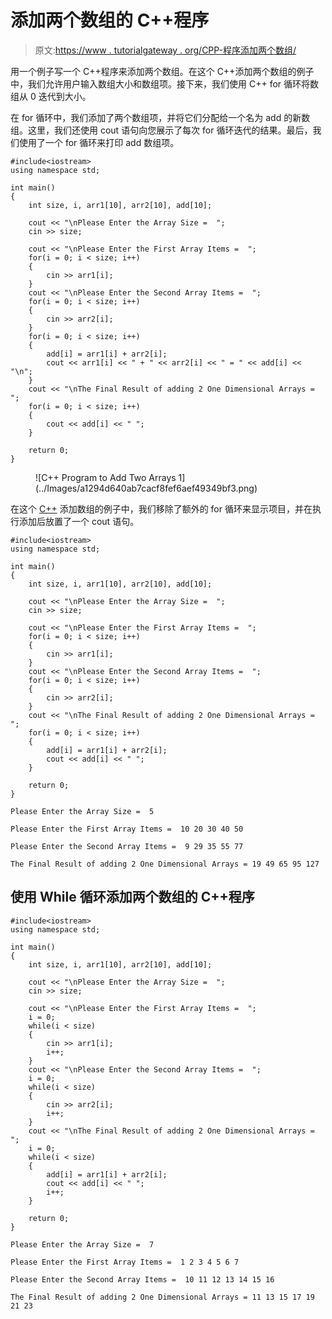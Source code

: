 # 添加两个数组的 C++程序

> 原文:[https://www . tutorialgateway . org/CPP-程序添加两个数组/](https://www.tutorialgateway.org/cpp-program-to-add-two-arrays/)

用一个例子写一个 C++程序来添加两个数组。在这个 C++添加两个数组的例子中，我们允许用户输入数组大小和数组项。接下来，我们使用 C++ for 循环将数组从 0 迭代到大小。

在 for 循环中，我们添加了两个数组项，并将它们分配给一个名为 add 的新数组。这里，我们还使用 cout 语句向您展示了每次 for 循环迭代的结果。最后，我们使用了一个 for 循环来打印 add 数组项。

```
#include<iostream>
using namespace std;

int main()
{
	int size, i, arr1[10], arr2[10], add[10];

	cout << "\nPlease Enter the Array Size =  ";
	cin >> size;

	cout << "\nPlease Enter the First Array Items =  ";
	for(i = 0; i < size; i++)
	{
		cin >> arr1[i];
	}	
	cout << "\nPlease Enter the Second Array Items =  ";
	for(i = 0; i < size; i++)
	{
		cin >> arr2[i];
	}
	for(i = 0; i < size; i++)
	{
		add[i] = arr1[i] + arr2[i];
		cout << arr1[i] << " + " << arr2[i] << " = " << add[i] << "\n";
	}
	cout << "\nThe Final Result of adding 2 One Dimensional Arrays = ";
	for(i = 0; i < size; i++)
	{
		cout << add[i] << " ";
	}

 	return 0;
}
```

<figure class="wp-block-image size-large">![C++ Program to Add Two Arrays 1](../Images/a1294d640ab7cacf8fef6aef49349bf3.png)</figure>

在这个 [C++](https://www.tutorialgateway.org/cpp-programs/) 添加数组的例子中，我们移除了额外的 for 循环来显示项目，并在执行添加后放置了一个 cout 语句。

```
#include<iostream>
using namespace std;

int main()
{
	int size, i, arr1[10], arr2[10], add[10];

	cout << "\nPlease Enter the Array Size =  ";
	cin >> size;

	cout << "\nPlease Enter the First Array Items =  ";
	for(i = 0; i < size; i++)
	{
		cin >> arr1[i];
	}	
	cout << "\nPlease Enter the Second Array Items =  ";
	for(i = 0; i < size; i++)
	{
		cin >> arr2[i];
	}
	cout << "\nThe Final Result of adding 2 One Dimensional Arrays = ";
	for(i = 0; i < size; i++)
	{
		add[i] = arr1[i] + arr2[i];
		cout << add[i] << " ";
	}

 	return 0;
}
```

```
Please Enter the Array Size =  5

Please Enter the First Array Items =  10 20 30 40 50

Please Enter the Second Array Items =  9 29 35 55 77

The Final Result of adding 2 One Dimensional Arrays = 19 49 65 95 127 
```

## 使用 While 循环添加两个数组的 C++程序

```
#include<iostream>
using namespace std;

int main()
{
	int size, i, arr1[10], arr2[10], add[10];

	cout << "\nPlease Enter the Array Size =  ";
	cin >> size;

	cout << "\nPlease Enter the First Array Items =  ";
	i = 0; 
	while(i < size)
	{
		cin >> arr1[i];
		i++;
	}	
	cout << "\nPlease Enter the Second Array Items =  ";
	i = 0; 
	while(i < size)
	{
		cin >> arr2[i];
		i++;
	}
	cout << "\nThe Final Result of adding 2 One Dimensional Arrays = ";
	i = 0; 
	while(i < size)
	{
		add[i] = arr1[i] + arr2[i];
		cout << add[i] << " ";
		i++;
	}

 	return 0;
}
```

```
Please Enter the Array Size =  7

Please Enter the First Array Items =  1 2 3 4 5 6 7

Please Enter the Second Array Items =  10 11 12 13 14 15 16

The Final Result of adding 2 One Dimensional Arrays = 11 13 15 17 19 21 23
```